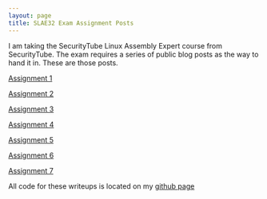 ```yaml
---
layout: page
title: SLAE32 Exam Assignment Posts
---
```


I am taking the SecurityTube Linux Assembly Expert course from SecurityTube. The exam requires a series of public blog posts as the way to hand it in. These are those posts.

[Assignment 1](./slae32-assignment1)

[Assignment 2](./slae32-assignment2)

[Assignment 3](./slae32-assignment3)

[Assignment 4](./slae32-assignment4)

[Assignment 5](./slae32-assignment5)

[Assignment 6](./slae32-assignment6)

[Assignment 7](./slae32-assignment7)

All code for these writeups is located on my [github page](http://github.com/mshaneck)
